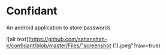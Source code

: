 # Confidant
An android application to store passwords

![alt text](https://github.com/sahanshah-k/confidant/blob/master/Files/"screenshot (1).jpeg"?raw=true)
